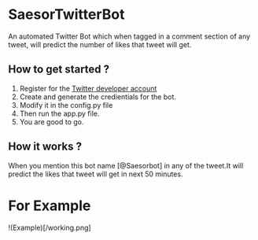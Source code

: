 # SaesorTwitterBot
An automated Twitter Bot which
when tagged in a comment section of any tweet,
will predict the number of likes that tweet will get.

## How to get started ?

1. Register for the [Twitter developer account](https://www.developer.twitter.com)
2. Create and generate the credientials for the bot.
3. Modify it in the config.py file
4. Then run the app.py file.
5. You are good to go.

## How it works ?
When you mention this bot name [@Saesorbot] in any of the tweet.It will predict the likes that tweet will get in next 50 minutes.

# For Example

!(Example)[/working.png]
